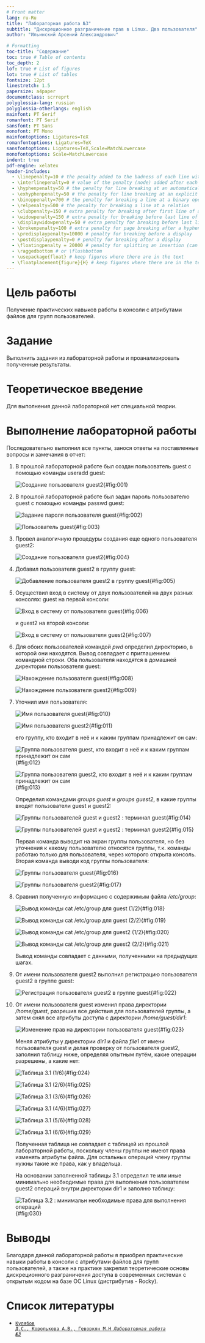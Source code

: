 ```yaml
---
# Front matter
lang: ru-Ru
title: "Лабораторная работа №3"
subtitle: "Дискреционное разграничение прав в Linux. Два пользователя"
author: "Ильинский Арсений Александрович"

# Formatting
toc-title: "Содержание"
toc: true # Table of contents
toc_depth: 2
lof: true # List of figures
lot: true # List of tables
fontsize: 12pt
linestretch: 1.5
papersize: a4paper
documentclass: scrreprt
polyglossia-lang: russian
polyglossia-otherlangs: english
mainfont: PT Serif
romanfont: PT Serif
sansfont: PT Sans
monofont: PT Mono
mainfontoptions: Ligatures=TeX
romanfontoptions: Ligatures=TeX
sansfontoptions: Ligatures=TeX,Scale=MatchLowercase
monofontoptions: Scale=MatchLowercase
indent: true
pdf-engine: xelatex
header-includes:
  - \linepenalty=10 # the penalty added to the badness of each line within a paragraph (no associated penalty node) Increasing the value makes tex try to have fewer lines in the paragraph.
  - \interlinepenalty=0 # value of the penalty (node) added after each line of a paragraph.
  - \hyphenpenalty=50 # the penalty for line breaking at an automatically inserted hyphen
  - \exhyphenpenalty=50 # the penalty for line breaking at an explicit hyphen
  - \binoppenalty=700 # the penalty for breaking a line at a binary operator
  - \relpenalty=500 # the penalty for breaking a line at a relation
  - \clubpenalty=150 # extra penalty for breaking after first line of a paragraph
  - \widowpenalty=150 # extra penalty for breaking before last line of a paragraph
  - \displaywidowpenalty=50 # extra penalty for breaking before last line before a display math
  - \brokenpenalty=100 # extra penalty for page breaking after a hyphenated line
  - \predisplaypenalty=10000 # penalty for breaking before a display
  - \postdisplaypenalty=0 # penalty for breaking after a display
  - \floatingpenalty = 20000 # penalty for splitting an insertion (can only be split footnote in standard LaTeX)
  - \raggedbottom # or \flushbottom
  - \usepackage{float} # keep figures where there are in the text
  - \floatplacement{figure}{H} # keep figures where there are in the text
---
```


# Цель работы

Получение практических навыков работы в консоли с атрибутами файлов для групп пользователей.

# Задание

Выполнить задания из лабораторной работы и проанализировать полученные результаты.

# Теоретическое введение

Для выполнения данной лабораторной нет специальной теории. 

# Выполнение лабораторной работы

Последовательно выполнил все пункты, занося ответы на поставленные вопросы и замечания в отчет:

1. В прошлой лабораторной работе был создан пользователь guest с помощью команды useradd guest:
   
   ![Создание пользователя guest2](images/1.png){#fig:001}
   
2. В прошлой лабораторной работе был задан пароль пользователю guest с помощью команды passwd guest:
   
   ![Задание пароля пользователя guest](images/2.png){#fig:002}
   
   ![Пользователь guest](images/3.png){#fig:003}


3. Провел аналогичную процедуры создания еще одного пользователя guest2:

   ![Создание пользователя guest2](images/4.png){#fig:004}

4. Добавил пользователя guest2 в группу guest:

   ![Добавление пользователя guest2 в группу guest](images/5.png){#fig:005}

5. Осуществил вход в систему от двух пользователей на двух разных консолях: guest на первой консоли:

   ![Вход в систему от пользователя guest](images/6.png){#fig:006}

    и guest2 на второй консоли:

   ![Вход в систему от пользователя guest2](images/7.png){#fig:007}

6. Для обоих пользователей командой *pwd* определил директорию, в которой они находятся. Вывод совпадает с приглашением командной строки. Оба пользователя находятся в домашней директории пользователя guest:

   ![Нахождение пользователя guest](images/8.png){#fig:008}

   ![Нахождение пользователя guest2](images/9.png){#fig:009}

7. Уточнил имя пользователя: 

   ![Имя пользователя guest](images/10.png){#fig:010}

   ![Имя пользователя guest2](images/11.png){#fig:011}

   его группу, кто входит в неё и к каким группам принадлежит он сам:

   ![Группа пользователя guest, кто входит в неё и к каким группам принадлежит он сам](images/12.png){#fig:012}

   ![Группа пользователя guest2, кто входит в неё и к каким группам принадлежит он сам](images/13.png){#fig:013}

   Определил командами *groups guest* и *groups guest2*, в какие группы входят пользователи guest и guest2:

   ![Группы пользователей guest и guest2 : терминал guest](images/14.png){#fig:014}

   ![Группы пользователей guest и guest2 : терминал guest2](images/15.png){#fig:015}

   Первая команда выводит на экран группы пользователя, но без уточнения к какому пользователю относятся группы, т.к. команды работаю только для пользователя, через которого открыта консоль. Вторая команда выводи код группы пользователя:

   ![Группы пользователя guest](images/16.png){#fig:016}

   ![Группы пользователя guest2](images/17.png){#fig:017}

8. Сравнил полученную информацию с содержимым файла */etc/group*:

   ![Вывод команды cat /etc/group для guest (1/2)](images/18.png){#fig:018}

   ![Вывод команды cat /etc/group для guest (2/2)](images/19.png){#fig:019}

   ![Вывод команды cat /etc/group для guest2 (1/2)](images/20.png){#fig:020}

   ![Вывод команды cat /etc/group для guest2 (2/2)](images/21.png){#fig:021}

   Вывод команды совпадает с данными, полученными на предыдущих шагах.

9. От имени пользователя guest2 выполнил регистрацию пользователя guest2 в группе guest:

   ![Регистрация пользователя guest2 в группе guest](images/22.png){#fig:022}

10. От имени пользователя guest изменил права директории */home/guest*, разрешив все действия для пользователей группы, а затем снял все атрибуты доступа с директории */home/guest/dir1*:

    ![Изменение прав на директории пользователя guest](images/23.png){#fig:023}

    Меняя атрибуты у директории *dir1* и файла *file1* от имени пользователя guest и делая проверку от пользователя guest2, заполнил таблицу ниже, определяя опытным путём, какие операции разрешены, а какие нет:

    ![Таблица 3.1 (1/6)](images/24.png){#fig:024}

    ![Таблица 3.1 (2/6)](images/25.png){#fig:025}

    ![Таблица 3.1 (3/6)](images/26.png){#fig:026}

    ![Таблица 3.1 (4/6)](images/27.png){#fig:027}

    ![Таблица 3.1 (5/6)](images/28.png){#fig:028}

    ![Таблица 3.1 (6/6)](images/29.png){#fig:029}

    Полученная таблица не совпадает с таблицей из прошлой лабораторной работы, поскольку члены группы не имеют права изменять атрибуты файла. Для остальных операций члену группы нужны такие же права, как у владельца.

    На основании заполненной таблицы 3.1 определил те или иные минимально необходимые права для выполнения пользователем guest2 операций внутри директории dir1 и заполню таблицу:

    ![Таблица 3.2 : минимальн необходимые права для выполнения операций](images/30.png){#fig:030}

# Выводы

Благодаря данной лабораторной работы я приобрел практические навыки работы в консоли с атрибутами файлов для групп пользователей, а также на практике закрепил теоретические основы дискреционного разграничения доступа в современных системах с открытым кодом на базе ОС Linux (дистрибутив - Rocky).


# Список литературы

- <code>[Кулябов Д.С., Королькова А.В., Геворкян М.Н *Лабораторная работа №3*](https://esystem.rudn.ru/pluginfile.php/1651749/mod_resource/content/4/003-lab_discret_2users.pdf)</code>